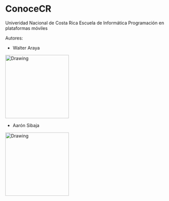 # ConoceCR
Univeridad Nacional de Costa Rica
Escuela de Informática
Programación en plataformas móviles

Autores:


+ Walter Araya

<img src="https://cloud.githubusercontent.com/assets/7121256/26532070/0608fc72-43b5-11e7-88f9-9cbaf599199e.jpg" alt="Drawing" height="200" width="200"/>

+ Aarón Sibaja
<img src="https://cloud.githubusercontent.com/assets/7121256/26532069/046dabce-43b5-11e7-9c70-6e32475b3410.jpg" alt="Drawing" height="200" width="200"/>

